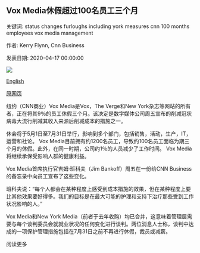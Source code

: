 ## Vox Media休假超过100名员工三个月

关键词: status changes furloughs including york measures cnn 100 months employees vox media management

作者: Kerry Flynn, Cnn Business

发表日期: 2020-04-17 00:00:00

![](https://cdn.cnn.com/cnnnext/dam/assets/200417101626-new-york-magazine-print-copy-file-super-tease.jpg)

[English](Vox%20Media%20furloughs%20more%20than%20100%20employees%20for%20three%20months.md)

[原网页](https://edition.cnn.com/2020/04/17/media/vox-media-furloughs/index.html)

纽约（CNN商业）Vox Media是Vox，The Verge和New York杂志等网站的所有者，正在将其9％的员工休假三个月。该决定是数字媒体公司周五宣布的削减冠状病毒大流行削减其收入来源后削减成本的措施之一。

休会将于5月1日至7月31日举行，影响到多个部门，包括销售，活动，生产，IT，运营和社论。 Vox Media目前拥有约1200名员工，导致约100名员工面临为期三个月的休假。此外，在同一时期，公司约1％的人员减少了工作时间。 Vox Media将继续承保受影响人群的健康利益。

Vox Media首席执行官吉姆·班科夫（Jim Bankoff）周五在一份给CNN Business的备忘录中向员工宣布了这些变化。

班科夫说：“每个人都会在某种程度上感受到成本措施的效果，但在某种程度上要比其他效果要好得多。我们的目标是在最大可能的护理和支持下治疗那些受到工作状况影响的人。”

Vox Media和New York Media（前者于去年收购）均已合并，这意味着管理层需要与每个谈判委员会就就业状况的任何变化进行谈判。两位消息人士称，谈判中达成的一项保护管理措施包括在7月31日之前不再进行休假，裁员或减薪。

阅读更多